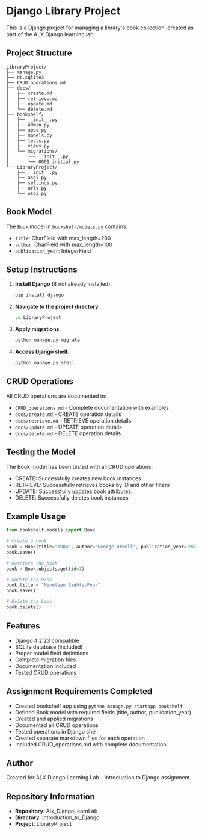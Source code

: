 # Django Library Project

This is a Django project for managing a library's book collection, created as part of the ALX Django learning lab.

## Project Structure

```
LibraryProject/
├── manage.py
├── db.sqlite3
├── CRUD_operations.md
├── docs/
│   ├── create.md
│   ├── retrieve.md
│   ├── update.md
│   └── delete.md
├── bookshelf/
│   ├── __init__.py
│   ├── admin.py
│   ├── apps.py
│   ├── models.py
│   ├── tests.py
│   ├── views.py
│   └── migrations/
│       ├── __init__.py
│       └── 0001_initial.py
└── LibraryProject/
    ├── __init__.py
    ├── asgi.py
    ├── settings.py
    ├── urls.py
    └── wsgi.py
```

## Book Model

The `Book` model in `bookshelf/models.py` contains:

- `title`: CharField with max_length=200
- `author`: CharField with max_length=100
- `publication_year`: IntegerField

## Setup Instructions

1. **Install Django** (if not already installed):

   ```bash
   pip install django
   ```

2. **Navigate to the project directory**:

   ```bash
   cd LibraryProject
   ```

3. **Apply migrations**:

   ```bash
   python manage.py migrate
   ```

4. **Access Django shell**:
   ```bash
   python manage.py shell
   ```

## CRUD Operations

All CRUD operations are documented in:

- `CRUD_operations.md` - Complete documentation with examples
- `docs/create.md` - CREATE operation details
- `docs/retrieve.md` - RETRIEVE operation details
- `docs/update.md` - UPDATE operation details
- `docs/delete.md` - DELETE operation details

## Testing the Model

The Book model has been tested with all CRUD operations:

- CREATE: Successfully creates new book instances
- RETRIEVE: Successfully retrieves books by ID and other filters
- UPDATE: Successfully updates book attributes
- DELETE: Successfully deletes book instances

## Example Usage

```python
from bookshelf.models import Book

# Create a book
book = Book(title="1984", author="George Orwell", publication_year=1949)
book.save()

# Retrieve the book
book = Book.objects.get(id=1)

# Update the book
book.title = "Nineteen Eighty-Four"
book.save()

# Delete the book
book.delete()
```

## Features

- Django 4.2.23 compatible
- SQLite database (included)
- Proper model field definitions
- Complete migration files
- Documentation included
- Tested CRUD operations

## Assignment Requirements Completed

- Created bookshelf app using `python manage.py startapp bookshelf`
- Defined Book model with required fields (title, author, publication_year)
- Created and applied migrations
- Documented all CRUD operations
- Tested operations in Django shell
- Created separate markdown files for each operation
- Included CRUD_operations.md with complete documentation

## Author

Created for ALX Django Learning Lab - Introduction to Django assignment.

## Repository Information

- **Repository**: Alx_DjangoLearnLab
- **Directory**: Introduction_to_Django
- **Project**: LibraryProject
